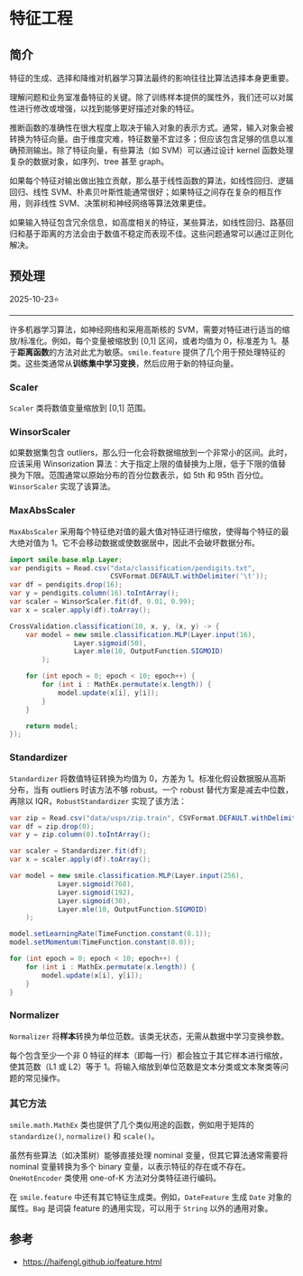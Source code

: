 # 特征工程

## 简介

特征的生成、选择和降维对机器学习算法最终的影响往往比算法选择本身更重要。

理解问题和业务室准备特征的关键。除了训练样本提供的属性外，我们还可以对属性进行修改或增强，以找到能够更好描述对象的特征。

推断函数的准确性在很大程度上取决于输入对象的表示方式。通常，输入对象会被转换为特征向量。由于维度灾难，特征数量不宜过多；但应该包含足够的信息以准确预测输出。除了特征向量，有些算法（如 SVM）可以通过设计 kernel 函数处理复杂的数据对象，如序列、tree 甚至 graph。

如果每个特征对输出做出独立贡献，那么基于线性函数的算法，如线性回归、逻辑回归、线性 SVM、朴素贝叶斯性能通常很好；如果特征之间存在复杂的相互作用，则非线性 SVM、决策树和神经网络等算法效果更佳。

如果输入特征包含冗余信息，如高度相关的特征，某些算法，如线性回归、路基回归和基于距离的方法会由于数值不稳定而表现不佳。这些问题通常可以通过正则化解决。

## 预处理

2025-10-23⭐
***

许多机器学习算法，如神经网络和采用高斯核的 SVM，需要对特征进行适当的缩放/标准化。例如，每个变量被缩放到 [0,1] 区间，或者均值为 0，标准差为 1。基于**距离函数**的方法对此尤为敏感。`smile.feature` 提供了几个用于预处理特征的类。这些类通常从**训练集中学习变换**，然后应用于新的特征向量。

### Scaler

`Scaler` 类将数值变量缩放到 [0,1] 范围。

### WinsorScaler

如果数据集包含 outliers，那么归一化会将数据缩放到一个非常小的区间。此时，应该采用 Winsorization 算法：大于指定上限的值替换为上限，低于下限的值替换为下限。范围通常以原始分布的百分位数表示，如 5th 和 95th 百分位。`WinsorScaler` 实现了该算法。

### MaxAbsScaler

`MaxAbsScaler` 采用每个特征绝对值的最大值对特征进行缩放，使得每个特征的最大绝对值为 1。它不会移动数据或使数据居中，因此不会破坏数据分布。

```java
import smile.base.mlp.Layer;
var pendigits = Read.csv("data/classification/pendigits.txt", 
                         CSVFormat.DEFAULT.withDelimiter('\t'));
var df = pendigits.drop(16);
var y = pendigits.column(16).toIntArray();
var scaler = WinsorScaler.fit(df, 0.01, 0.99);
var x = scaler.apply(df).toArray();

CrossValidation.classification(10, x, y, (x, y) -> {
    var model = new smile.classification.MLP(Layer.input(16),
                Layer.sigmoid(50),
                Layer.mle(10, OutputFunction.SIGMOID)
        );

    for (int epoch = 0; epoch < 10; epoch++) {
        for (int i : MathEx.permutate(x.length)) {
            model.update(x[i], y[i]);
        }
    }

    return model;
});
```

### Standardizer

`Standardizer` 将数值特征转换为均值为 0，方差为 1。标准化假设数据服从高斯分布，当有 outliers 时该方法不够 robust。一个 robust 替代方案是减去中位数，再除以 IQR，`RobustStandardizer` 实现了该方法：

```java
var zip = Read.csv("data/usps/zip.train", CSVFormat.DEFAULT.withDelimiter(' '));
var df = zip.drop(0);
var y = zip.column(0).toIntArray();

var scaler = Standardizer.fit(df);
var x = scaler.apply(df).toArray();

var model = new smile.classification.MLP(Layer.input(256),
            Layer.sigmoid(768),
            Layer.sigmoid(192),
            Layer.sigmoid(30),
            Layer.mle(10, OutputFunction.SIGMOID)
    );

model.setLearningRate(TimeFunction.constant(0.1));
model.setMomentum(TimeFunction.constant(0.0));

for (int epoch = 0; epoch < 10; epoch++) {
    for (int i : MathEx.permutate(x.length)) {
        model.update(x[i], y[i]);
    }
}
```

### Normalizer

`Normalizer` 将**样本**转换为单位范数。该类无状态，无需从数据中学习变换参数。

每个包含至少一个非 0 特征的样本（即每一行）都会独立于其它样本进行缩放，使其范数（L1 或 L2）等于 1。将输入缩放到单位范数是文本分类或文本聚类等问题的常见操作。

### 其它方法

`smile.math.MathEx` 类也提供了几个类似用途的函数，例如用于矩阵的 `standardize()`, `normalize()` 和 `scale()`。

虽然有些算法（如决策树）能够直接处理 nominal 变量，但其它算法通常需要将 nominal 变量转换为多个 binary 变量，以表示特征的存在或不存在。`OneHotEncoder` 类使用 one-of-K 方法对分类特征进行编码。

在 `smile.feature` 中还有其它特征生成类。例如，`DateFeature` 生成 `Date` 对象的属性。`Bag` 是词袋 feature 的通用实现，可以用于 `String` 以外的通用对象。

## 参考

- https://haifengl.github.io/feature.html